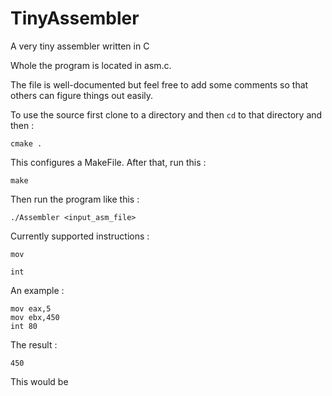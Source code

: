 # TinyAssembler
A very tiny assembler written in C

Whole the program is located in asm.c.

The file is well-documented but feel free to add some comments so that others can figure things out easily.

To use the source first clone to a directory and then `cd` to that directory and then : 
    
    cmake .
     
This configures a MakeFile. After that, run this : 
    
    make
   
Then run the program like this : 

    ./Assembler <input_asm_file>


Currently supported instructions : 

    mov
    
    int

An example : 

    mov eax,5
    mov ebx,450
    int 80
    
The result : 

    450
    
This would be 
